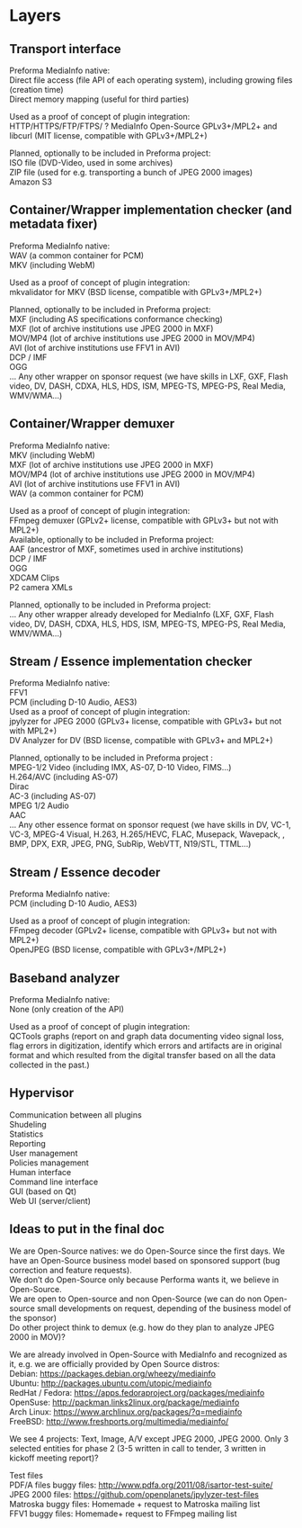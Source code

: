 # Layers #
## Transport interface ##
Preforma MediaInfo native:    
Direct file access (file API of each operating system), including growing files (creation time)  
Direct memory mapping (useful for third parties)  

Used as a proof of concept of plugin integration:  
HTTP/HTTPS/FTP/FTPS/  ? MediaInfo Open-Source GPLv3+/MPL2+ and libcurl (MIT license, compatible with GPLv3+/MPL2+)  

Planned, optionally to be included in Preforma project:   
ISO file (DVD-Video, used in some archives)  
ZIP file (used for e.g. transporting a bunch of JPEG 2000 images)  
Amazon S3  

## Container/Wrapper implementation checker (and metadata fixer) ##
Preforma MediaInfo native:  
WAV (a common container for PCM)  
MKV (including WebM)  

Used as a proof of concept of plugin integration:  
mkvalidator for MKV (BSD license, compatible with GPLv3+/MPL2+)  

Planned, optionally to be included in Preforma project:   
MXF (including  AS specifications conformance checking)  
MXF (lot of archive institutions use JPEG 2000 in MXF)  
MOV/MP4 (lot of archive institutions use JPEG 2000 in MOV/MP4)  
AVI (lot of archive institutions use FFV1 in AVI)  
DCP / IMF  
OGG  
… Any other wrapper on sponsor request (we have skills in LXF, GXF, Flash video, DV, DASH, CDXA, HLS, HDS, ISM, MPEG-TS, MPEG-PS, Real Media, WMV/WMA…)  

## Container/Wrapper demuxer ##
Preforma MediaInfo native:  
MKV (including WebM)  
MXF (lot of archive institutions use JPEG 2000 in MXF)  
MOV/MP4 (lot of archive institutions use JPEG 2000 in MOV/MP4)  
AVI (lot of archive institutions use FFV1 in AVI)  
WAV (a common container for PCM)  

Used as a proof of concept of plugin integration:  
FFmpeg demuxer (GPLv2+ license, compatible with GPLv3+ but not with MPL2+)  
Available, optionally to be included in Preforma project:   
AAF (ancestror of MXF, sometimes used in archive institutions)  
DCP / IMF  
OGG  
XDCAM Clips  
P2 camera XMLs  

Planned, optionally to be included in Preforma project:   
… Any other wrapper already developed for MediaInfo (LXF, GXF, Flash video, DV, DASH, CDXA, HLS, HDS, ISM, MPEG-TS, MPEG-PS, Real Media, WMV/WMA…)  

## Stream / Essence implementation checker ##
Preforma MediaInfo native:  
FFV1  
PCM (including D-10 Audio, AES3)  
Used as a proof of concept of plugin integration:  
jpylyzer for JPEG 2000 (GPLv3+ license, compatible with GPLv3+ but not with MPL2+)  
DV Analyzer for DV (BSD license, compatible with GPLv3+ and MPL2+)  

Planned, optionally to be included in Preforma project :  
MPEG-1/2 Video (including IMX, AS-07, D-10 Video, FIMS…)  
H.264/AVC (including AS-07)  
Dirac  
AC-3 (including AS-07)  
MPEG 1/2 Audio  
AAC  
… Any other essence format on sponsor request (we have skills in DV, VC-1, VC-3, MPEG-4 Visual, H.263, H.265/HEVC, FLAC, Musepack, Wavepack, , BMP, DPX, EXR, JPEG, PNG, SubRip, WebVTT, N19/STL, TTML…)  

## Stream / Essence decoder ##
Preforma MediaInfo native:  
PCM (including D-10 Audio, AES3)  

Used as a proof of concept of plugin integration:  
FFmpeg decoder (GPLv2+ license, compatible with GPLv3+ but not with MPL2+)  
OpenJPEG (BSD license, compatible with GPLv3+/MPL2+)  

## Baseband analyzer ##
Preforma MediaInfo native:  
None (only creation of the API)  

Used as a proof of concept of plugin integration:  
QCTools graphs (report on and graph data documenting video signal loss, flag errors in digitization, identify which errors and artifacts are in original format and which resulted from the digital transfer based on all the data collected in the past.)  
  
## Hypervisor ##
Communication between all plugins  
Shudeling  
Statistics  
Reporting  
User management  
Policies management  
Human interface  
Command line interface  
GUI (based on Qt)  
Web UI (server/client)  
  
## Ideas to put in the final doc ##
We are Open-Source natives: we do Open-Source since the first days. We have an Open-Source business model based on sponsored support (bug correction and feature requests).  
We don’t do Open-Source only because Performa wants it, we believe in Open-Source.  
We are open to Open-source and non Open-Source (we can do non Open-source small developments on request, depending of the business model of the sponsor)  
Do other project  think to demux (e.g. how do they plan to analyze JPEG 2000 in MOV)?  
  
We are already involved in Open-Source with MediaInfo and recognized as it, e.g. we are officially provided by Open Source distros:  
Debian: https://packages.debian.org/wheezy/mediainfo  
Ubuntu: http://packages.ubuntu.com/utopic/mediainfo  
RedHat / Fedora: https://apps.fedoraproject.org/packages/mediainfo  
OpenSuse: http://packman.links2linux.org/package/mediainfo  
Arch Linux: https://www.archlinux.org/packages/?q=mediainfo  
FreeBSD: http://www.freshports.org/multimedia/mediainfo/  
  
We see 4 projects: Text, Image, A/V except JPEG 2000, JPEG 2000. Only 3 selected entities for phase 2 (3-5 written in call to tender, 3 written in kickoff meeting report)?  

Test files  
PDF/A files buggy files: http://www.pdfa.org/2011/08/isartor-test-suite/  
JPEG 2000 files: https://github.com/openplanets/jpylyzer-test-files  
Matroska buggy files: Homemade + request to Matroska mailing list  
FFV1 buggy files: Homemade+ request to FFmpeg mailing list  
  
  
